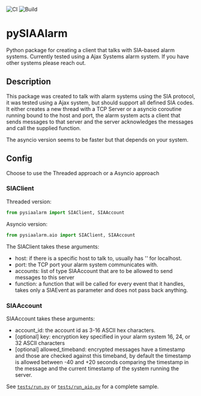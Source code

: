 ![CI](https://github.com/eavanvalkenburg/pysiaalarm/workflows/CI/badge.svg?branch=master)
![Build](https://github.com/eavanvalkenburg/pysiaalarm/workflows/Build/badge.svg?event=release)

<H1>pySIAAlarm</H1>

Python package for creating a client that talks with SIA-based alarm systems. Currently tested using a Ajax Systems alarm system. If you have other systems please reach out.


<H2>Description</H2>

This package was created to talk with alarm systems using the SIA protocol, it was tested using a Ajax system, but should support all defined SIA codes. 
It either creates a new thread with a TCP Server or a asyncio coroutine running bound to the host and port, the alarm system acts a client that sends messages to that server and the server acknowledges the messages and call the supplied function.

The asyncio version seems to be faster but that depends on your system.

<H2>Config</H2>

Choose to use the Threaded approach or a Asyncio approach

<H3>SIAClient</H3>

Threaded version:
```python 
from pysiaalarm import SIAClient, SIAAccount
``` 
Asyncio version:
```python 
from pysiaalarm.aio import SIAClient, SIAAccount
``` 


The SIAClient takes these arguments:

- host: if there is a specific host to talk to, usually has '' for localhost.
- port: the TCP port your alarm system communicates with.
- accounts: list of type SIAAccount that are to be allowed to send messages to this server
- function: a function that will be called for every event that it handles, takes only a SIAEvent as parameter and does not pass back anything.

<H3>SIAAccount</H3>
SIAAccount takes these arguments:

- account_id: the account id as 3-16 ASCII hex characters.
- [optional] key: encryption key specified in your alarm system 16, 24, or 32 ASCII characters
- [optional] allowed_timeband: encrypted messages have a timestamp and those are checked against this timeband, by default the timestamp is allowed between -40 and +20 seconds comparing the timestamp in the message and the current timestamp of the system running the server.

See [`tests/run.py`](tests/run.py) or [`tests/run_aio.py`](tests/run_aio.py) for a complete sample.
